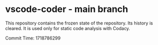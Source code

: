 # vscode-coder - main branch

This repository contains the frozen state of the repository.
Its history is cleared. It is used only for static code
analysis with Codacy.

Commit Time: 1718786299